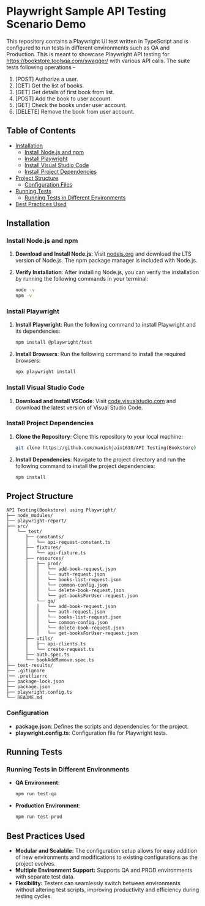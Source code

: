 # Playwright Sample API Testing Scenario Demo

This repository contains a Playwright UI test written in TypeScript and is configured to run tests in different environments such as QA and Production. This is meant to showcase Playwright API testing for https://bookstore.toolsqa.com/swagger/ with various API calls.
The suite tests following operations -
1. [POST] Authorize a user.
2. [GET] Get the list of books.
3. [GET] Get details of first book from list.
4. [POST] Add the book to user account.
5. [GET] Check the books under user account.
6. [DELETE] Remove the book from  user account.

## Table of Contents

- [Installation](#installation)
  - [Install Node.js and npm](#install-nodejs-and-npm)
  - [Install Playwright](#install-playwright)
  - [Install Visual Studio Code](#install-visual-studio-code)
  - [Install Project Dependencies](#install-project-dependencies)
- [Project Structure](#project-structure)
  - [Configuration Files](#configuration)
- [Running Tests](#running-tests)
  - [Running Tests in Different Environments](#running-tests-in-different-environments)
- [Best Practices Used](#best-practices-used)

## Installation

### Install Node.js and npm

1. **Download and Install Node.js**: Visit [nodejs.org](https://nodejs.org/) and download the LTS version of Node.js. The npm package manager is included with Node.js.

2. **Verify Installation**: After installing Node.js, you can verify the installation by running the following commands in your terminal:

   ```bash
   node -v
   npm -v
   ```

### Install Playwright

1. **Install Playwright**: Run the following command to install Playwright and its dependencies:

   ```bash
   npm install @playwright/test
   ```

2. **Install Browsers**: Run the following command to install the required browsers:

   ```bash
   npx playwright install
   ```

### Install Visual Studio Code

1. **Download and Install VSCode**: Visit [code.visualstudio.com](https://code.visualstudio.com/) and download the latest version of Visual Studio Code.

### Install Project Dependencies

1. **Clone the Repository**: Clone this repository to your local machine:

   ```bash
   git clone https://github.com/manishjain1610/API Testing(Bookstore) using Playwright.git
   ```

2. **Install Dependencies**: Navigate to the project directory and run the following command to install the project dependencies:

   ```bash
   npm install
   ```

## Project Structure

```plaintext
API Testing(Bookstore) using Playwright/
├── node_modules/
├── playwright-report/
├── src/
│   └── test/
│      ├── constants/
│      │   └── api-request-constant.ts
│      ├── fixtures/
│      │   └── api-fixture.ts
│      ├── resources/
│      │   ├── prod/
│      │   │   └── add-book-request.json
│      │   │   └── auth-request.json
│      │   │   └── books-list-request.json
│      │   │   └── common-config.json
│      │   │   └── delete-book-request.json
│      │   │   └── get-booksForUser-request.json
│      │   └── qa/
│      │   │   └── add-book-request.json
│      │   │   └── auth-request.json
│      │   │   └── books-list-request.json
│      │   │   └── common-config.json
│      │   │   └── delete-book-request.json
│      │   │   └── get-booksForUser-request.json
│      ├── utils/
│      │   ├── api-clients.ts
│      │   └── create-request.ts
│      ├── auth.spec.ts
│      └── bookAddRemove.spec.ts
├── test-results/
├── .gitignore
|── .prettierrc
├── package-lock.json
├── package.json
├── playwright.config.ts
└── README.md
```

### Configuration

- **package.json**: Defines the scripts and dependencies for the project.
- **playwright.config.ts**: Configuration file for Playwright tests.

## Running Tests

### Running Tests in Different Environments

- **QA Environment**:

  ```bash
  npm run test-qa
  ```

- **Production Environment**:

  ```bash
  npm run test-prod
  ```

## Best Practices Used

- **Modular and Scalable:** The configuration setup allows for easy addition of new environments and modifications to existing configurations as the project evolves.
- **Multiple Environment Support:** Supports QA and PROD environments with separate test data.
- **Flexibility:** Testers can seamlessly switch between environments without altering test scripts, improving productivity and efficiency during testing cycles.
